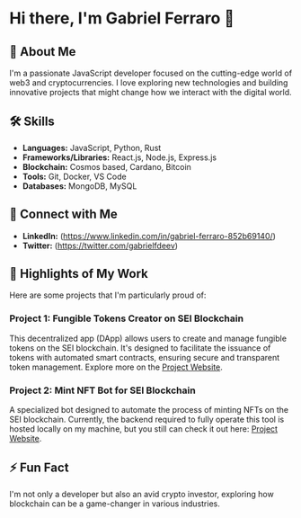 # Hi there, I'm Gabriel Ferraro 👋

## 🚀 About Me
I'm a passionate JavaScript developer focused on the cutting-edge world of web3 and cryptocurrencies. I love exploring new technologies and building innovative projects that might change how we interact with the digital world.

## 🛠️ Skills
- **Languages:** JavaScript, Python, Rust
- **Frameworks/Libraries:** React.js, Node.js, Express.js
- **Blockchain:** Cosmos based, Cardano, Bitcoin
- **Tools:** Git, Docker, VS Code
- **Databases:** MongoDB, MySQL

## 🔗 Connect with Me
- **LinkedIn:** (https://www.linkedin.com/in/gabriel-ferraro-852b69140/)
- **Twitter:** (https://twitter.com/gabrielfdeev)

## 🌟 Highlights of My Work
Here are some projects that I'm particularly proud of:

### Project 1: Fungible Tokens Creator on SEI Blockchain
This decentralized app (DApp) allows users to create and manage fungible tokens on the SEI blockchain. It's designed to facilitate the issuance of tokens with automated smart contracts, ensuring secure and transparent token management. Explore more on the [Project Website](https://www.atomiclaunchpad.xyz/).

### Project 2: Mint NFT Bot for SEI Blockchain
A specialized bot designed to automate the process of minting NFTs on the SEI blockchain. Currently, the backend required to fully operate this tool is hosted locally on my machine, but you still can check it out here: [Project Website](https://seimintgate.xyz/).

## ⚡ Fun Fact
I'm not only a developer but also an avid crypto investor, exploring how blockchain can be a game-changer in various industries.

